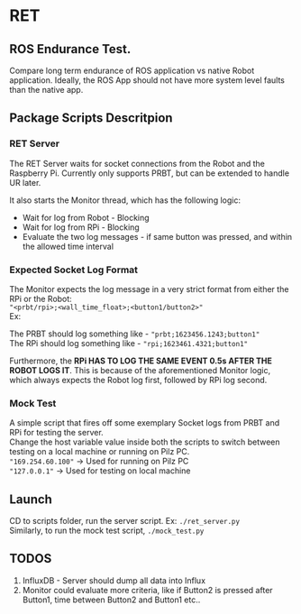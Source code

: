 # RET
## ROS Endurance Test.

Compare long term endurance of ROS application vs native Robot application. Ideally, the ROS App should not have more system level faults than the native app.

## Package Scripts Descritpion
### RET Server
The RET Server waits for socket connections from the Robot and the Raspberry Pi. Currently only supports PRBT, but can be extended to handle UR later.

It also starts the Monitor thread, which has the following logic:   
* Wait for log from Robot - Blocking
* Wait for log from RPi - Blocking
* Evaluate the two log messages - if same button was pressed, and within the allowed time interval

### Expected Socket Log Format
The Monitor expects the log message in a very strict format from either the RPi or the Robot:   
`"<prbt/rpi>;<wall_time_float>;<button1/button2>"`   
Ex: 

The PRBT should log something like - `"prbt;1623456.1243;button1"`   
The RPi should log something like - `"rpi;1623461.4321;button1"`   

Furthermore, the **RPi HAS TO LOG THE SAME EVENT 0.5s AFTER THE ROBOT LOGS IT**. This is because of the aforementioned Monitor logic, which always expects the Robot log first, followed by RPi log second.

### Mock Test
A simple script that fires off some exemplary Socket logs from PRBT and RPi for testing the server.   
Change the host variable value inside both the scripts to switch between testing on a local machine or running on Pilz PC.   
`"169.254.60.100"` -> Used for running on Pilz PC   
`"127.0.0.1"` -> Used for testing on local machine   

## Launch
CD to scripts folder, run the server script. Ex: `./ret_server.py`   
Similarly, to run the mock test script, `./mock_test.py`   


## TODOS
1. InfluxDB - Server should dump all data into Influx
2. Monitor could evaluate more criteria, like if Button2 is pressed after Button1, time between Button2 and Button1 etc..
